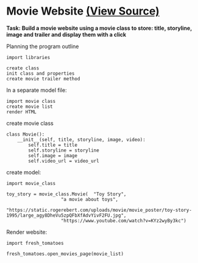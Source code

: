 # Movie Website [(View Source)](movie_class.py)

__Task: Build a movie website using a movie class to store: title, storyline, image and trailer and display them with a click__

Planning the program outline

```
import libraries

create class
init class and properties
create movie trailer method
```

In a separate model file:

```
import movie class
create movie list
render HTML
```

create movie class

```
class Movie():
    __init__(self, title, storyline, image, video):
        self.title = title
        self.storyline = storyline
        self.image = image
        self.video_url = video_url
```

create model:

```
import movie_class

toy_story = movie_class.Movie(  "Toy Story",
                    "a movie about toys",
                    "https://static.rogerebert.com/uploads/movie/movie_poster/toy-story-1995/large_agy8DheVu5zpQFbXfAdvYivF2FU.jpg",
                    "https://www.youtube.com/watch?v=KYz2wyBy3kc")

```

Render website:

```
import fresh_tomatoes

fresh_tomatoes.open_movies_page(movie_list)

```
